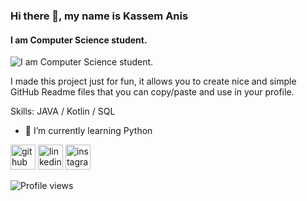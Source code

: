 ### Hi there 👋, my name is Kassem Anis
#### I am Computer Science student.
![I am Computer Science student.](https://i.ibb.co/9gPFfHD/mybanner.png)

I made this project just for fun, it allows you to create nice and simple GitHub Readme files that you can copy/paste and use in your profile.

Skills: JAVA / Kotlin / SQL

- 🌱 I’m currently learning Python 


[<img src='https://cdn.jsdelivr.net/npm/simple-icons@3.0.1/icons/github.svg' alt='github' height='40'>](https://github.com/kassemanis)  [<img src='https://cdn.jsdelivr.net/npm/simple-icons@3.0.1/icons/linkedin.svg' alt='linkedin' height='40'>](https://www.linkedin.com/in/kassemanis/)  [<img src='https://cdn.jsdelivr.net/npm/simple-icons@3.0.1/icons/instagram.svg' alt='instagram' height='40'>](https://www.instagram.com/kassemanis/)  

![Profile views](https://gpvc.arturio.dev/kassemanis)  
